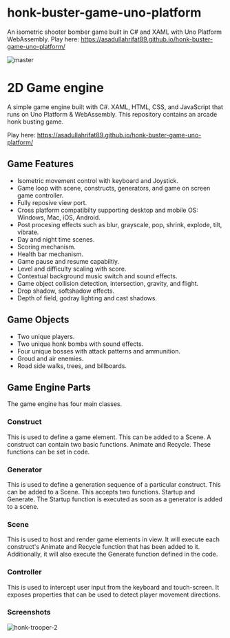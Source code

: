 # honk-buster-game-uno-platform
An isometric shooter bomber game built in C# and XAML with Uno Platform WebAssembly.
Play here: https://asadullahrifat89.github.io/honk-buster-game-uno-platform/

![master](https://github.com/asadullahrifat89/honk-buster-game-uno-platform/actions/workflows/main.yml/badge.svg)

# 2D Game engine
A simple game engine built with C#. XAML, HTML, CSS, and JavaScript that runs on Uno Platform & WebAssembly.
This repository contains an arcade honk busting game.

Play here: https://asadullahrifat89.github.io/honk-buster-game-uno-platform/

## Game Features

- Isometric movement control with keyboard and Joystick.
- Game loop with scene, constructs, generators, and game on screen game controller.
- Fully reposive view port.
- Cross platform compatibilty supporting desktop and mobile OS: Windows, Mac, iOS, Android.
- Post procesing effects such as blur, grayscale, pop, shrink, explode, tilt, vibrate.
- Day and night time scenes.
- Scoring mechanism.
- Health bar mechanism.
- Game pause and resume capabiltiy.
- Level and difficulty scaling with score.
- Contextual background music switch and sound effects.
- Game object collision detection, intersection, gravity, and flight.
- Drop shadow, softshadow effects.
- Depth of field, godray lighting and cast shadows.

## Game Objects
- Two unique players.
- Two unique honk bombs with sound effects.
- Four unique bosses with attack patterns and ammunition.
- Groud and air enemies.
- Road side walks, trees, and billboards.

## Game Engine Parts

The game engine has four main classes.

### Construct

This is used to define a game element. This can be added to a Scene. A construct can contain two basic functions. Animate and Recycle. These functions can be set in code.

### Generator

This is used to define a generation sequence of a particular construct. This can be added to a Scene. This accepts two functions. Startup and Generate. The Startup function is executed as soon as a generator is added to a scene.

### Scene

This is used to host and render game elements in view. It will execute each construct's Animate and Recycle function that has been added to it. Additionally, it will also execute the Generate function defined in the code.

### Controller

This is used to intercept user input from the keyboard and touch-screen. It exposes properties that can be used to detect player movement directions.

### Screenshots

![honk-trooper-2](https://user-images.githubusercontent.com/25480176/229379005-7e8b35ec-7088-4dc7-baa1-cb33304d23cf.png)

